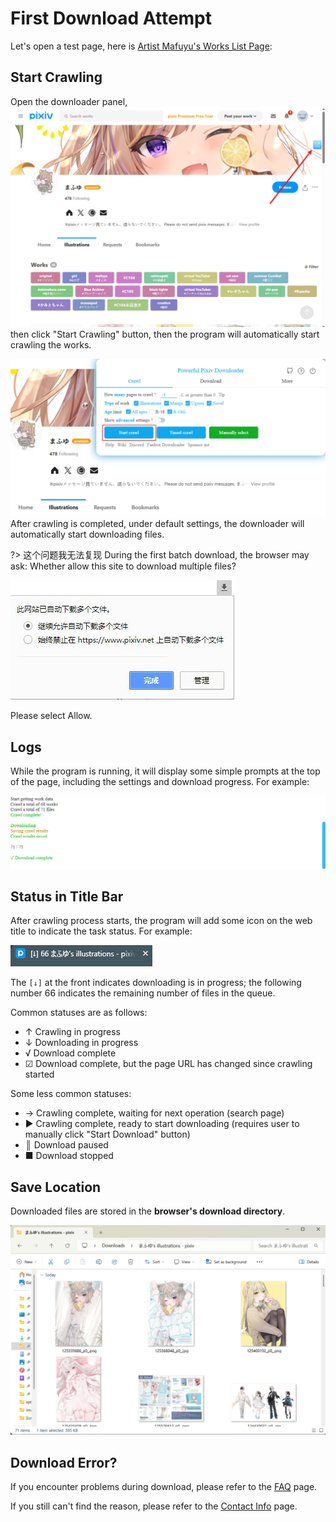 # First Download Attempt

Let's open a test page, here is [Artist Mafuyu's Works List Page](https://www.pixiv.net/member_illust.php?id=5229572&type=illust ':target=_blank'):

## Start Crawling


Open the downloader panel, ![](./images/Snipaste_2025-03-08_09-22-06.png)then click "Start Crawling" button, then the program will automatically start crawling the works.

![](./images/Snipaste_2025-03-08_08-41-02.png)
After crawling is completed, under default settings, the downloader will automatically start downloading files.

?> 这个问题我无法复现 During the first batch download, the browser may ask: Whether allow this site to download multiple files?

![](./images/2019-07-31-10-16-38.png)

Please select Allow.

## Logs

While the program is running, it will display some simple prompts at the top of the page, including the settings and download progress. For example:

![](./images/Snipaste_2025-03-08_08-49-43.png)

## Status in Title Bar

After crawling process starts, the program will add some icon on the web title to indicate the task status. For example:

![](./images/Snipaste_2025-03-08_08-50-44.png)

The `[↓]` at the front indicates downloading is in progress; the following number 66 indicates the remaining number of files in the queue.

Common statuses are as follows:

- ↑ Crawling in progress
- ↓ Downloading in progress
- √ Download complete
- ☑ Download complete, but the page URL has changed since crawling started

Some less common statuses:

- → Crawling complete, waiting for next operation (search page)
- ▶ Crawling complete, ready to start downloading (requires user to manually click "Start Download" button)
- ║ Download paused
- ■ Download stopped

## Save Location

Downloaded files are stored in the **browser's download directory**.

![](./images/Snipaste_2025-03-08_08-55-31.png)

## Download Error?

If you encounter problems during download, please refer to the [FAQ](../en/FAQ) page.

If you still can't find the reason, please refer to the [Contact Info](../en/Contact_Info) page.
